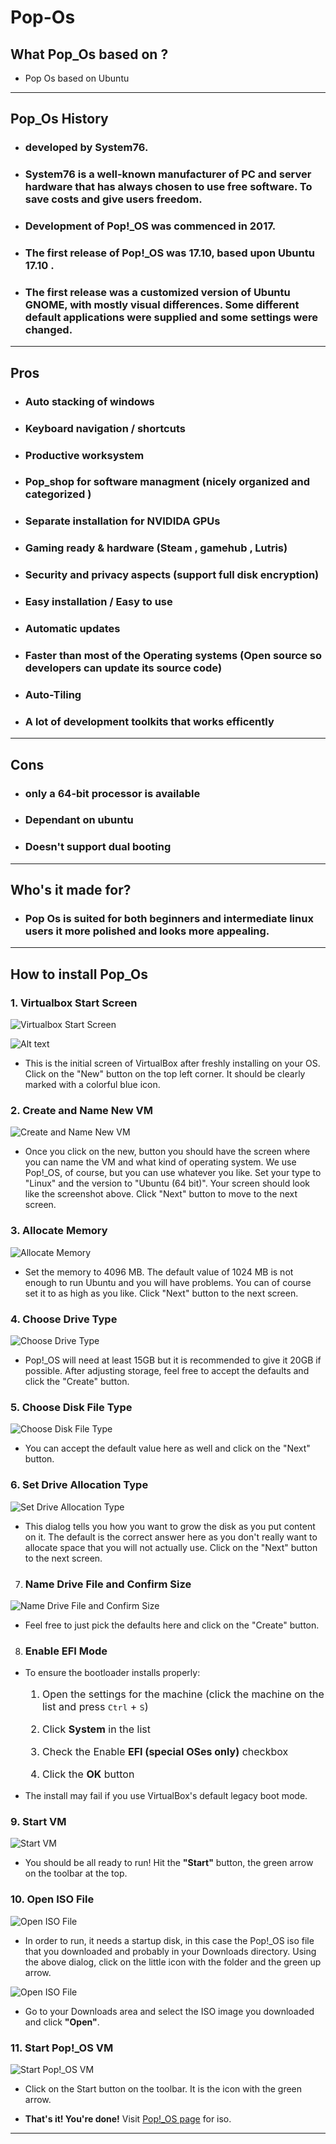 # Pop-Os

## What Pop_Os based on ?

- Pop Os based on Ubuntu


---
## Pop_Os History

- ### developed by System76.
- ### System76 is a well-known manufacturer of PC and server hardware that has always chosen to use free software. To save costs and give users freedom.
-  ### Development of Pop!_OS was commenced in 2017.
- ### The first release of Pop!_OS was 17.10, based upon Ubuntu 17.10 .
-  ### The first release was a customized version of Ubuntu GNOME, with mostly visual differences. Some different default applications were supplied and some settings were changed.
---

## Pros
- ### Auto stacking of windows
- ### Keyboard navigation / shortcuts
- ### Productive worksystem
- ### Pop_shop for software managment (nicely organized and categorized )
- ### Separate installation for NVIDIDA GPUs
- ### Gaming ready & hardware (Steam , gamehub , Lutris)
- ### Security and privacy aspects (support full disk encryption)
- ### Easy installation / Easy to use
- ### Automatic updates
- ### Faster than most of the Operating systems (Open source so developers can update its source code)
- ### Auto-Tiling
- ### A lot of development toolkits that works efficently
---
## Cons
- ### only a 64-bit processor is available
- ###  Dependant on ubuntu
- ### Doesn't support dual booting

---
## Who's it made for?
- ### Pop Os is suited for both beginners and intermediate linux users it  more polished and looks more appealing.


---

## How to install Pop_Os

### 1. Virtualbox Start Screen

![Virtualbox Start Screen](../../Downloads/1.png)

![Alt text](../../Pictures/Screenshots/Screenshot%20from%202023-03-05%2023-23-26.png)

- This is the initial screen of VirtualBox after freshly installing on your OS. Click on the "New" button on the top left corner. It should be clearly marked with a colorful blue icon.

### 2. Create and Name New VM

![Create and Name New VM](../../Downloads/2.png)

- Once you click on the new, button you should have the screen where you can name the VM and what kind of operating system. We use Pop!_OS, of course, but you can use whatever you like. Set your type to "Linux" and the version to "Ubuntu (64 bit)". Your screen should look like the screenshot above. Click "Next" button to move to the next screen.


### 3. Allocate Memory

![Allocate Memory](../../Downloads/3.png)

- Set the memory to 4096 MB. The default value of 1024 MB is not enough to run Ubuntu and you will have problems. You can of course set it to as high as you like. Click "Next" button to the next screen.


### 4. Choose Drive Type

![Choose Drive Type](../../Downloads/4.png)

- Pop!_OS will need at least 15GB but it is recommended to give it 20GB if possible. After adjusting storage, feel free to accept the defaults and click the "Create" button.


### 5. Choose Disk File Type

![Choose Disk File Type](../../Downloads/5.png)

- You can accept the default value here as well and click on the "Next" button.


### 6. Set Drive Allocation Type

![Set Drive Allocation Type](../../Downloads/6.png)

- This dialog tells you how you want to grow the disk as you put content on it. The default is the correct answer here as you don't really want to allocate space that you will not actually use. Click on the "Next" button to the next screen.


7. ### Name Drive File and Confirm Size

![Name Drive File and Confirm Size](../../Downloads/7.png)

- Feel free to just pick the defaults here and click on the "Create" button.

8. ### Enable EFI Mode

- To ensure the bootloader installs properly:

   <font size ="3">
   
    1. Open the settings for the machine (click the machine on the list and press <kbd>Ctrl</kbd> + <kbd>S</kbd>)

    2. Click **System** in the list
  
    3. Check the Enable **EFI (special OSes only)** checkbox
  
    4. Click the **OK** button
   
    </font> 

- The install may fail if you use VirtualBox's default legacy boot mode.


### 9. Start VM

![Start VM](../../Downloads/8.png)

- You should be all ready to run! Hit the **"Start"** button, the green arrow on the toolbar at the top.

### 10. Open ISO File

![Open ISO File](../../Downloads/10.png)

- In order to run, it needs a startup disk, in this case the Pop!_OS iso file that you downloaded and probably in your Downloads directory. Using the above dialog, click on the little icon with the folder and the green up arrow.

![Open ISO File](../../Downloads/10-1.png)

- Go to your Downloads area and select the ISO image you downloaded and click **"Open"**.

### 11. Start Pop!_OS VM

![Start Pop!_OS VM](../../Downloads/11.png)

- Click on the Start button on the toolbar. It is the icon with the green arrow.

- **That's it! You're done!** Visit [Pop!_OS page](https://pop.system76.com/) for iso.

---
